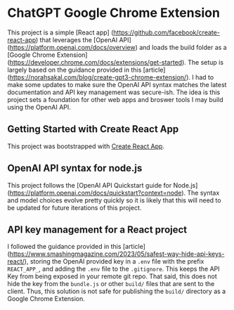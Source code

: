 # ChatGPT Google Chrome Extension
This project is a simple [React app] (https://github.com/facebook/create-react-app) that leverages the [OpenAI API] (https://platform.openai.com/docs/overview) and loads the build folder as a [Google Chrome Extension] (https://developer.chrome.com/docs/extensions/get-started). The setup is largely based on the guidance provided in this [article] (https://norahsakal.com/blog/create-gpt3-chrome-extension/). I had to make some updates to make sure the OpenAI API syntax matches the latest documentation and API key management was secure-ish. The idea is this project sets a foundation for other web apps and broswer tools I may build using the OpenAI API.

## Getting Started with Create React App

This project was bootstrapped with [Create React App](https://github.com/facebook/create-react-app).

## OpenAI API syntax for node.js

This project follows the [OpenAI API Quickstart guide for Node.js] (https://platform.openai.com/docs/quickstart?context=node). The syntax and model choices evolve pretty quickly so it is likely that this will need to be updated for future iterations of this project.

## API key management for a React project
I followed the guidance provided in this [article] (https://www.smashingmagazine.com/2023/05/safest-way-hide-api-keys-react/), storing the OpenAI provided key in a `.env` file with the prefix `REACT_APP_`, and adding the `.env` file to the `.gitignore`. This keeps the API Key from being exposed in your remote git repo. That said, this does not hide the key from the `bundle.js` or other `build/` files that are sent to the client. Thus, this solution is not safe for publishing the `build/` directory as a Google Chrome Extension.

